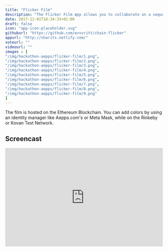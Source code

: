 ```yaml
---
title: "Flicker Film"
description: "The Flicker Film æpp allows you to collaborate on a sequence of moving color frames. This is a fun and somewhat nostalgic decentralized æpp inspired by the iconic flicker films of the late artist Paul Sharits creating a public record of artistic cooperation."
date: 2017-12-01T18:34:33+01:00
draft: false
icon: "app-icon-placeholder.svg"
githuburl: "https://github.com/evvvritt/chain-flicker"
appurl: "http://sharits.netlify.com/"
voteurl: ""
videourl: ""
images : [
"/img/hackathon-aepps/flicker-film/1.png",
"/img/hackathon-aepps/flicker-film/2.png",
"/img/hackathon-aepps/flicker-film/3.png",
"/img/hackathon-aepps/flicker-film/4.png",
"/img/hackathon-aepps/flicker-film/5.png",
"/img/hackathon-aepps/flicker-film/6.png",
"/img/hackathon-aepps/flicker-film/7.png",
"/img/hackathon-aepps/flicker-film/8.png",
"/img/hackathon-aepps/flicker-film/9.png"
]
---
```

<p class="answer">
The film is hosted on the Ethereum Blockchain. You can add colors by using an identity manager like Aepps.com's or Meta Mask, while on the Rinkeby or Kovan Test Network.
</p>
<div class="grid line">
<h2>Screencast</h2>
</div>
<div class="videoWrapper">
<iframe width="100%" height="315" src="https://www.youtube.com/embed/pQwJZ7NMv5g" frameborder="0" gesture="media" allow="encrypted-media" allowfullscreen></iframe>
</div>
